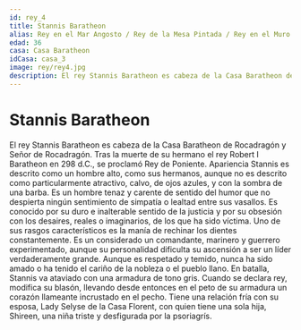```yaml
---
id: rey_4
title: Stannis Baratheon
alias: Rey en el Mar Angosto / Rey de la Mesa Pintada / Rey en el Muro
edad: 36
casa: Casa Baratheon
idCasa: casa_3
image: rey/rey4.jpg
description: El rey Stannis Baratheon es cabeza de la Casa Baratheon de Rocadragón y Señor de Rocadragón. Tras la muerte de su hermano el rey Robert I Baratheon en 298 d.C., se proclamó Rey de Poniente...
---
```


#  Stannis Baratheon

El rey Stannis Baratheon es cabeza de la Casa Baratheon de Rocadragón y Señor de Rocadragón. Tras la muerte de su hermano el rey Robert I Baratheon en 298 d.C., se proclamó Rey de Poniente.
Apariencia Stannis es descrito como un hombre alto, como sus hermanos, aunque no es descrito como particularmente atractivo, calvo, de ojos azules, y con la sombra de una barba. Es un hombre tenaz y carente de sentido del humor que no despierta ningún sentimiento de simpatía o lealtad entre sus vasallos. Es conocido por su duro e inalterable sentido de la justicia y por su obsesión con los desaires, reales o imaginarios, de los que ha sido víctima. Uno de sus rasgos característicos es la manía de rechinar los dientes constantemente. Es un considerado un comandante, marinero y guerrero experimentado, aunque su personalidad dificulta su ascensión a ser un líder verdaderamente grande. Aunque es respetado y temido, nunca ha sido amado o ha tenido el cariño de la nobleza o el pueblo llano. 
En batalla, Stannis va ataviado con una armadura de tono gris. Cuando se declara rey, modifica su blasón, llevando desde entonces en el peto de su armadura un corazón llameante incrustado en el pecho. 
Tiene una relación fría con su esposa, Lady Selyse de la Casa Florent, con quien tiene una sola hija, Shireen, una niña triste y desfigurada por la psoriagrís.

